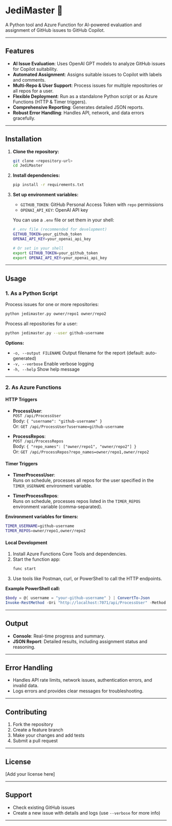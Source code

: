 
# JediMaster 🤖

A Python tool and Azure Function for AI-powered evaluation and assignment of GitHub issues to GitHub Copilot.

---

## Features

- **AI Issue Evaluation**: Uses OpenAI GPT models to analyze GitHub issues for Copilot suitability.
- **Automated Assignment**: Assigns suitable issues to Copilot with labels and comments.
- **Multi-Repo & User Support**: Process issues for multiple repositories or all repos for a user.
- **Flexible Deployment**: Run as a standalone Python script or as Azure Functions (HTTP & Timer triggers).
- **Comprehensive Reporting**: Generates detailed JSON reports.
- **Robust Error Handling**: Handles API, network, and data errors gracefully.

---

## Installation

1. **Clone the repository:**
   ```bash
   git clone <repository-url>
   cd JediMaster
   ```

2. **Install dependencies:**
   ```bash
   pip install -r requirements.txt
   ```

3. **Set up environment variables:**
   - `GITHUB_TOKEN`: GitHub Personal Access Token with `repo` permissions
   - `OPENAI_API_KEY`: OpenAI API key

   You can use a `.env` file or set them in your shell:
   ```bash
   # .env file (recommended for development)
   GITHUB_TOKEN=your_github_token
   OPENAI_API_KEY=your_openai_api_key

   # Or set in your shell
   export GITHUB_TOKEN=your_github_token
   export OPENAI_API_KEY=your_openai_api_key
   ```

---

## Usage

### 1. As a Python Script

Process issues for one or more repositories:
```bash
python jedimaster.py owner/repo1 owner/repo2
```

Process all repositories for a user:
```bash
python jedimaster.py --user github-username
```

**Options:**
- `-o, --output FILENAME`  Output filename for the report (default: auto-generated)
- `-v, --verbose`          Enable verbose logging
- `-h, --help`             Show help message

---

### 2. As Azure Functions

#### HTTP Triggers

- **ProcessUser**:  
  `POST /api/ProcessUser`  
  Body: `{ "username": "github-username" }`  
  Or: `GET /api/ProcessUser?username=github-username`

- **ProcessRepos**:  
  `POST /api/ProcessRepos`  
  Body: `{ "repo_names": ["owner/repo1", "owner/repo2"] }`  
  Or: `GET /api/ProcessRepos?repo_names=owner/repo1,owner/repo2`

#### Timer Triggers

- **TimerProcessUser**:  
  Runs on schedule, processes all repos for the user specified in the `TIMER_USERNAME` environment variable.

- **TimerProcessRepos**:  
  Runs on schedule, processes repos listed in the `TIMER_REPOS` environment variable (comma-separated).

**Environment variables for timers:**
```bash
TIMER_USERNAME=github-username
TIMER_REPOS=owner/repo1,owner/repo2
```

#### Local Development

1. Install Azure Functions Core Tools and dependencies.
2. Start the function app:
   ```bash
   func start
   ```
3. Use tools like Postman, curl, or PowerShell to call the HTTP endpoints.

**Example PowerShell call:**
```powershell
$body = @{ username = "your-github-username" } | ConvertTo-Json
Invoke-RestMethod -Uri "http://localhost:7071/api/ProcessUser" -Method Post -Body $body -ContentType "application/json"
```

---

## Output

- **Console**: Real-time progress and summary.
- **JSON Report**: Detailed results, including assignment status and reasoning.

---

## Error Handling

- Handles API rate limits, network issues, authentication errors, and invalid data.
- Logs errors and provides clear messages for troubleshooting.

---

## Contributing

1. Fork the repository
2. Create a feature branch
3. Make your changes and add tests
4. Submit a pull request

---

## License

[Add your license here]

---

## Support

- Check existing GitHub issues
- Create a new issue with details and logs (use `--verbose` for more info)

---
